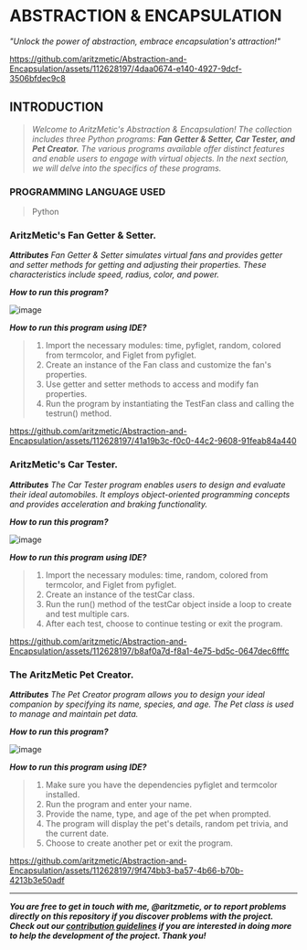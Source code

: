# **ABSTRACTION & ENCAPSULATION**
_"Unlock the power of abstraction, embrace encapsulation's attraction!"_

https://github.com/aritzmetic/Abstraction-and-Encapsulation/assets/112628197/4daa0674-e140-4927-9dcf-3506bfdec9c8

## **INTRODUCTION**
> _Welcome to AritzMetic's Abstraction & Encapsulation! The collection includes three Python programs: **Fan Getter & Setter, Car Tester, and Pet Creator.** The various programs available offer distinct features and enable users to engage with virtual objects. In the next section, we will delve into the specifics of these programs._

### **PROGRAMMING LANGUAGE USED**
> Python

### **AritzMetic's Fan Getter & Setter.**
_**Attributes**_
_Fan Getter & Setter simulates virtual fans and provides getter and setter methods for getting and adjusting their properties. These characteristics include speed, radius, color, and power._

_**How to run this program?**_

![image](https://github.com/aritzmetic/Abstraction-and-Encapsulation/assets/112628197/d3adad69-339d-4e86-b776-319cf515fca4)

_**How to run this program using IDE?**_

> 1. Import the necessary modules: time, pyfiglet, random, colored from termcolor, and Figlet from pyfiglet.
> 2. Create an instance of the Fan class and customize the fan's properties.
> 3. Use getter and setter methods to access and modify fan properties.
> 4. Run the program by instantiating the TestFan class and calling the testrun() method.


https://github.com/aritzmetic/Abstraction-and-Encapsulation/assets/112628197/41a19b3c-f0c0-44c2-9608-91feab84a440


### **AritzMetic's Car Tester.**
_**Attributes**_
_The Car Tester program enables users to design and evaluate their ideal automobiles. It employs object-oriented programming concepts and provides acceleration and braking functionality._ 

_**How to run this program?**_

![image](https://github.com/aritzmetic/Abstraction-and-Encapsulation/assets/112628197/ec97adfa-89d9-428e-b8ba-161c0b195dd5)

_**How to run this program using IDE?**_

> 1. Import the necessary modules: time, random, colored from termcolor, and Figlet from pyfiglet.
> 2. Create an instance of the testCar class.
> 3. Run the run() method of the testCar object inside a loop to create and test multiple cars.
> 4. After each test, choose to continue testing or exit the program.


https://github.com/aritzmetic/Abstraction-and-Encapsulation/assets/112628197/b8af0a7d-f8a1-4e75-bd5c-0647dec6fffc


### **The AritzMetic Pet Creator.**
_**Attributes**_
_The Pet Creator program allows you to design your ideal companion by specifying its name, species, and age. The Pet class is used to manage and maintain pet data._

_**How to run this program?**_

![image](https://github.com/aritzmetic/Abstraction-and-Encapsulation/assets/112628197/09081341-8703-46b5-98ff-c515e82964b6)

_**How to run this program using IDE?**_

> 1. Make sure you have the dependencies pyfiglet and termcolor installed.
> 2. Run the program and enter your name.
> 3. Provide the name, type, and age of the pet when prompted.
> 4. The program will display the pet's details, random pet trivia, and the current date.
> 5. Choose to create another pet or exit the program.


https://github.com/aritzmetic/Abstraction-and-Encapsulation/assets/112628197/9f474bb3-ba57-4b66-b70b-4213b3e50adf

--------------------------------------------------------------------------------------------------------------------------------------------------

**_You are free to get in touch with me, @aritzmetic,  or to report problems directly on this repository if you discover problems with the project. Check out our [contribution guidelines](https://docs.github.com/en/communities/setting-up-your-project-for-healthy-contributions/setting-guidelines-for-repository-contributors) if you are interested in doing more to help the development of the project. Thank you!_** 

